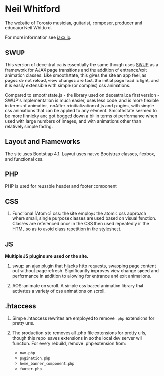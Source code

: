 # **Neil Whitford**

The website of Toronto musician, guitarist, composer, producer and educator Neil Whitford.

For more information see [jaxx.io](https://neilwhitford.com).

## **SWUP**

This version of decentral.ca is essentially the same though uses [SWUP](https://github.com/gmrchk/swup) as a framework for AJAX page transitions and the addition of entrance/exit animation classes. Like smoothstate, this gives the site an app feel, as pages do not reload, view changes are fast, the initial page load is light, and it is easily extensible with simple (or complex) css animations.

Compared to smoothstate.js - the library used on decentral.ca first version - SWUP's implementation is much easier, uses less code, and is more flexible in terms of animation, onAfter reinitialization of js and plugins, with simple css animations that can be applied to any element. Smoothstate seemed to be more finnicky and got bogged down a bit in terms of performance when used with large numbers of images, and with animations other than relatively simple fading.

## **Layout and Frameworks**

The site uses Bootstrap 4.1. Layout uses native Bootstrap classes, flexbox, and functional css.

## **PHP**

PHP is used for reusable header and footer component.

## **CSS**

1. Functional [Atomic] css: the site employs the atomic css approach where small, single purpose classes are used based on visual function. Classes are referenced once in the CSS then used repeatedly in the HTML so as to avoid class repetition in the stylesheet.

## **JS**

**Multiple JS plugins are used on the site.**

1. swup: an ajax plugin that hijacks http requests, swapping page content out without page refresh. Significantly improves view change speed and performance in addition to allowing for entrance and exit animations.

2. AOS: animate on scroll. A simple css based animation library that activates a variety of css animations on scroll.

## **.htaccess**

1. Simple .htaccess rewrites are employed to remove `.php` extensions for pretty urls.
2. The production site removes all .php file extensions for pretty urls, though this repo leaves extensions in so the local dev server will function. For every rebuild, remove .php extension from:

    - `nav.php`
    - `pagination.php`
    - `home_banner_component.php`
    - `footer.php`